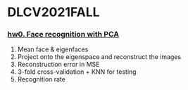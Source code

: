 # DLCV2021FALL

### [hw0. Face recognition with PCA](./hw0)

1. Mean face & eigenfaces
2. Project onto the eigenspace and reconstruct the images
3. Reconstruction error in MSE
4. 3-fold cross-validation + KNN for testing
5. Recognition rate
